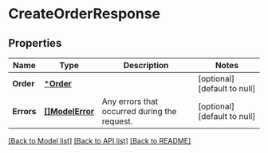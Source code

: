 # CreateOrderResponse

## Properties

 Name       | Type                         | Description                                  | Notes                        
------------|------------------------------|----------------------------------------------|------------------------------
 **Order**  | [***Order**](Order.md)       |                                              | [optional] [default to null] 
 **Errors** | [**[]ModelError**](Error.md) | Any errors that occurred during the request. | [optional] [default to null] 

[[Back to Model list]](../README.md#documentation-for-models) [[Back to API list]](../README.md#documentation-for-api-endpoints) [[Back to README]](../README.md)

